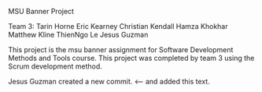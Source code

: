 MSU Banner Project

Team 3:
Tarin Horne
Eric Kearney
Christian Kendall
Hamza Khokhar
Matthew Kline
ThienNgo Le
Jesus Guzman

This project is the msu banner assignment for Software Development Methods and Tools course. This project was completed by team 3 using the Scrum development method. 

Jesus Guzman created a new commit. <-- and added this text.